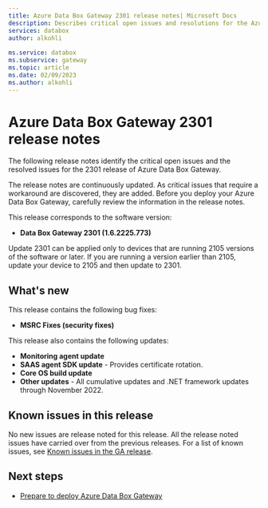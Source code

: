```yaml
---
title: Azure Data Box Gateway 2301 release notes| Microsoft Docs
description: Describes critical open issues and resolutions for the Azure Data Box Gateway running 2301 release.
services: databox
author: alkohli
 
ms.service: databox
ms.subservice: gateway
ms.topic: article
ms.date: 02/09/2023
ms.author: alkohli
---
```


# Azure Data Box Gateway 2301 release notes

The following release notes identify the critical open issues and the resolved issues for the 2301 release of Azure Data Box Gateway.

The release notes are continuously updated. As critical issues that require a workaround are discovered, they are added. Before you deploy your Azure Data Box Gateway, carefully review the information in the release notes.  

This release corresponds to the software version:

- **Data Box Gateway 2301 (1.6.2225.773)**

Update 2301 can be applied only to devices that are running 2105 versions of the software or later. If you are running a version earlier than 2105, update your device to 2105 and then update to 2301.

## What's new

This release contains the following bug fixes:

- **MSRC Fixes (security fixes)**

This release also contains the following updates:

- **Monitoring agent update**
- **SAAS agent SDK update** - Provides certificate rotation.
- **Core OS build update**
- **Other updates** - All cumulative updates and .NET framework updates through November 2022.

## Known issues in this release

No new issues are release noted for this release. All the release noted issues have carried over from the previous releases. For a list of known issues, see [Known issues in the GA release](data-box-gateway-release-notes.md#known-issues-in-ga-release).

## Next steps

- [Prepare to deploy Azure Data Box Gateway](data-box-gateway-deploy-prep.md)
